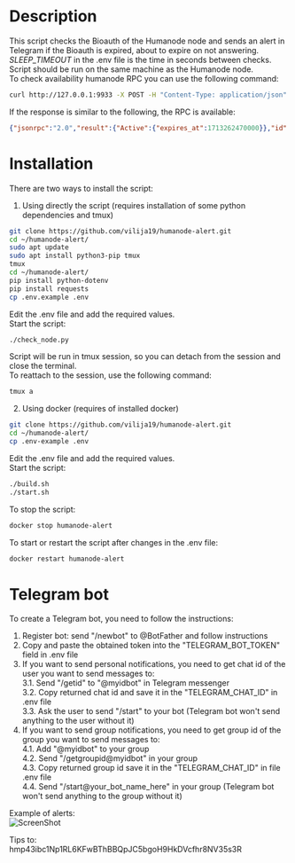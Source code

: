 # Description
This script checks the Bioauth of the Humanode node and sends an alert in Telegram if the Bioauth is expired, about to expire on not answering.  
*SLEEP_TIMEOUT* in the .env file is the time in seconds between checks.  
Script should be run on the same machine as the Humanode node.  
To check availability humanode RPC you can use the following command:
```bash
curl http://127.0.0.1:9933 -X POST -H "Content-Type: application/json" -d '{"jsonrpc":"2.0","method":"bioauth_status","params":[],"id":1}'
```
If the response is similar to the following, the RPC is available:
```json
{"jsonrpc":"2.0","result":{"Active":{"expires_at":1713262470000}},"id":1}
```

# Installation  
There are two ways to install the script:
1. Using directly the script (requires installation of some python dependencies and tmux)  

```bash
git clone https://github.com/vilija19/humanode-alert.git
cd ~/humanode-alert/
sudo apt update
sudo apt install python3-pip tmux
tmux
cd ~/humanode-alert/
pip install python-dotenv
pip install requests
cp .env.example .env
```
Edit the .env file and add the required values.  
Start the script:
```bash
./check_node.py
```
Script will be run in tmux session, so you can detach from the session and close the terminal.  
To reattach to the session, use the following command:
```bash
tmux a
```
2. Using docker (requires of installed docker)
```bash
git clone https://github.com/vilija19/humanode-alert.git
cd ~/humanode-alert/
cp .env-example .env
```
Edit the .env file and add the required values.  
Start the script:
```bash
./build.sh
./start.sh
```
To stop the script:
```bash
docker stop humanode-alert
```
To start or restart the script after changes in the .env file:
```bash
docker restart humanode-alert
```
# Telegram bot
To create a Telegram bot, you need to follow the instructions:
1. Register bot: send "/newbot" to @BotFather and follow instructions
2. Copy and paste the obtained token into the "TELEGRAM_BOT_TOKEN" field in .env file
3. If you want to send personal notifications, you need to get chat id of the user you want to send messages to:  
    3.1. Send "/getid" to "@myidbot" in Telegram messenger  
    3.2. Copy returned chat id and save it in the "TELEGRAM_CHAT_ID" in .env file   
    3.3. Ask the user to send "/start" to your bot (Telegram bot won't send anything to the user without it)  
4. If you want to send group notifications, you need to get group id of the group you want to send messages to:  
    4.1. Add "@myidbot" to your group  
    4.2. Send "/getgroupid@myidbot" in your group  
    4.3. Copy returned group id save it in the "TELEGRAM_CHAT_ID" in file .env file  
    4.4. Send "/start@your_bot_name_here" in your group (Telegram bot won't send anything to the group without it)  

  

Example of alerts:  
![ScreenShot](https://raw.github.com/vilija19/storage/main/2024-04-18_17-30.png)  

Tips to:  
hmp43ibc1Np1RL6KFwBThBBQpJC5bgoH9HkDVcfhr8NV35s3R